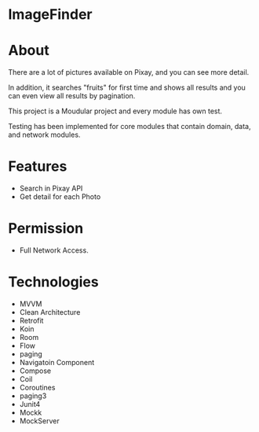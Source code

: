 # ImageFinder

# About

There are a lot of pictures available on Pixay,  and you can see more detail.

In addition, it searches "fruits"  for first time and shows all results and you can even view all results by pagination. 

This project is a Moudular project and   every module has own test.

Testing has been implemented for core modules that contain domain, data, and network modules.


# Features
- Search in Pixay API
- Get detail for each Photo 


 # Permission
- Full Network Access.


# Technologies
- MVVM
- Clean Architecture
- Retrofit
- Koin
- Room
- Flow
- paging
- Navigatoin Component
- Compose
- Coil
- Coroutines
- paging3
- Junit4
- Mockk
- MockServer

